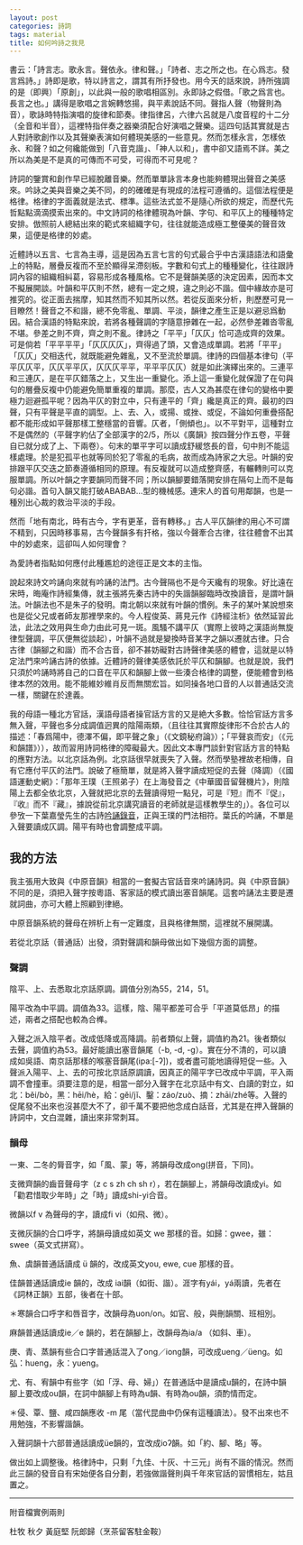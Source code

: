 ```yaml
---
layout: post
categories: 詩詞
tags: material
title: 如何吟詩之我見
---
```

書云：「詩言志。歌永言。聲依永。律和聲。」「詩者、志之所之也。在心爲志。發言爲詩。」詩即是歌，特以詩言之，謂其有所抒發也。用今天的話來說，詩所強調的是（即興）「原創」，以此與一般的歌唱相區別。永即詠之假借。「歌之爲言也。長言之也。」講得是歌唱之言婉轉悠揚，與平素說話不同。聲指人聲（物聲則為音），歌詠時特指演唱的旋律和節奏。律指律呂，六律六呂就是八度音程的十二分（全音和半音），這裡特指伴奏之器樂須配合好演唱之聲樂。這四句話其實就是古人對詩歌創作以及其聲樂表演如何體現美感的一些意見。然而怎樣永言，怎樣依永、和聲？如之何纔能做到「八音克諧」、「神人以和」，書中卻又語焉不詳。美之所以為美是不是真的可傳而不可受，可得而不可見呢？

詩詞的鑒賞和創作早已經脫離音樂。然而單單詠言本身也能夠體現出聲音之美感來。吟詠之美與音樂之美不同，的的確確是有現成的法程可遵循的。這個法程便是格律。格律的字面義就是法式、標準。這些法式並不是隨心所欲的規定，而歷代先哲點點滴滴摸索出來的。中文詩詞的格律體現為叶韻、字句、和平仄上的種種特定安排。倣照前人總結出來的範式來組織字句，往往就能造成極工整優美的聲音效果，這便是格律的妙處。

近體詩以五言、七言為主導，這是因為五言七言的句式最合乎中古漢語語法和語彙上的特點，層疊反複而不至於顯得呆滯刻板。字數和句式上的種種變化，往往跟詩詞內容的組織相糾葛，容易形成各種風格。它不是聲韻美感的決定因素，因而本文不擬展開談。叶韻和平仄則不然，總有一定之規，違之則必不諧。個中緣故亦是可推究的。從正面去揣摩，知其然而不知其所以然。若從反面來分析，則歷歷可見一目瞭然！聲音之不和諧，總不免零亂、單調、平淡，韻律之產生正是以避忌爲動因。結合漢語的特點來說，若將各種聲調的字隨意摻雜在一起，必然參差雜沓零亂不堪。參差之則不齊，齊之則不亂。律詩之「平平」「仄仄」恰可造成齊的效果。可是倘若「平平平平」「仄仄仄仄」，齊得過了頭，又會造成單調。若將「平平」「仄仄」交相迭代，就既能避免雜亂，又不至流於單調。律詩的四個基本律句（平平仄仄平，仄仄平平仄，仄仄仄平平，平平平仄仄）就是如此演繹出來的。三連平和三連仄，是在平仄錯落之上，又生出一重變化。添上這一重變化就保證了在句與句的層疊反複中仍能避免簡單重複的單調。那麼，古人又為甚麼在律句的變格中要極力迴避孤平呢？因為平仄的對立中，只有連平的「齊」纔是真正的齊。最初的四聲，只有平聲是平直的調型。上、去、入，或揚、或挫、或促，不論如何重疊搭配都不能形成如平聲那樣工整穩當的音響。仄者，「側傾也」。以不平對平，這種對立不是偶然的（平聲字約佔了全部漢字的2/5，所以《廣韻》按四聲分作五卷，平聲自已就分成了上、下兩卷）。句末的單平字可以讀成舒緩悠長的音，句中則不能這樣處理。於是犯孤平也就等同於犯了零亂的毛病，故而成為詩家之大忌。叶韻的安排跟平仄交迭之節奏遵循相同的原理。有反複就可以造成整齊感，有輾轉則可以克服單調。所以叶韻之字要韻同而聲不同；所以韻腳要錯落開安排在隔句上而不是每句必諧。首句入韻又能打破ABABAB...型的機械感。連宋人的首句用鄰韻，也是一種別出心裁的救治平淡的手段。

然而「地有南北，時有古今，字有更革，音有轉移。」古人平仄韻律的用心不可謂不精到，只因時移事易，古今聲韻多有扞格，強以今聲牽合古律，往往體會不出其中的妙處來，這卻叫人如何理會？

為愛詩者指點如何應付此種尷尬的途徑正是文本的主恉。

說起來詩文吟誦向來就有吟誦的法門。古今聲隔也不是今天纔有的現象。好比遠在宋時，晦庵作詩經集傳，就主張將先秦古詩中的失諧韻腳臨時改換讀音，是謂叶韻法。叶韻法也不是朱子的發明。南北朝以來就有叶韻的慣例。朱子的某叶某說想來也是從父兄或者師友那裡學來的。今人程俊英、蔣見元作《詩經注析》依然延習此法，此法之效用與生命力由此可見一斑。風騷不講平仄（實際上彼時之漢語尚無旋律型聲調，平仄便無從談起），叶韻不過就是變換時音某字之韻以遷就古律。只合古律（韻腳之和諧）而不合古音，卻不甚妨礙對古詩聲律美感的體會，這就是以特定法門來吟誦古詩的依據。近體詩的聲律美感依託於平仄和韻腳。也就是說，我們只須於吟誦時將自己的口音在平仄和韻腳上做一些湊合格律的調整，便能體會到格律本然的效用。能不能維妙維肖反而無關宏旨。如同操各地口音的人以普通話交流一樣，關鍵在於達義。

我的母語一種北方官話，漢語母語者操官話方言的又是絶大多數。恰恰官話方言多無入聲，平聲也多分成調值迥異的陰陽兩類，（且往往其實際旋律形不合於古人的描述：「春爲陽中，德澤不偏，即平聲之象」（《文鏡秘府論》）；「平聲哀而安」（《元和韻譜》）），故而習用詩詞格律的障礙最大。因此文本專門談針對官話方言的特點的應對方法。以北京話為例。北京話很早就喪失了入聲。然而學塾裡故老相傳，自有它應付平仄的法門。說破了極簡單，就是將入聲字讀成短促的去聲（降調）（《國語運動史網》：「那年王璞（王照弟子）在上海發音之《中華國音留聲機片》，則陰陽上去都全依北京，入聲就把北京的去聲讀得短一點兒，可是『短』而不『促』，『收』而不『藏』，據說從前北京講究讀音的老師就是這樣教學生的」）。各位可以參攷一下葉嘉瑩先生的古詩[吟誦錄音](http://202.113.21.169/yejiaying/06yinsong/yejiayingmp3/yejiaying.htm)，正與王璞的門法相符。葉氏的吟誦，不單是入聲要讀成仄調。陽平有時也會調整成平調。

## 我的方法

我主張用大致與《中原音韻》相當的一套擬古官話音來吟誦詩詞。與《中原音韻》不同的是，須把入聲字按粵語、客家話的模式讀出塞音韻尾。這套吟誦法主要是遷就詞曲，亦可大體上照顧到律絕。

中原音韻系統的聲母在辨析上有一定難度，且與格律無關，這裡就不展開講。

若從北京話（普通話）出發，須對聲調和韻母做出如下幾個方面的調整。

### 聲調
陰平、上、去悉取北京話原調。調值分別為55，214，51。

陽平改為中平調。調值為33。這樣，陰、陽平都差可合乎「平道莫低昂」的描述，兩者之搭配也較為合榫。

入聲之派入陰平者。改成低降或高降調。前者類似上聲，調值約為21。後者類似去聲，調值約為53。最好能讀出塞音韻尾（-b, -d, -g）。實在分不清的，可以讀成如吳語、南京話那樣的喉塞音韻尾(ipa:[-ʔ])，或者盡可能地讀得短促一些。入聲派入陽平、上、去的可按北京話原調讀，因真正的陽平字已改成中平調，平入兩調不會撞車。須要注意的是，相當一部分入聲字在北京話中有文、白讀的對立，如北：bĕi/bò，黑：hēi/hè，給：gĕi/jĭ、鑿：záo/zuò、摘：zhāi/zhé等。入聲的促尾發不出來也沒甚麼大不了，卻千萬不要把他念成白話音，尤其是在押入聲韻的詩詞中，文白混雜，讀出來非常刺耳。

### 韻母
一東、二冬的脣音字，如「風、蒙」等，將韻母改成ong(拼音，下同)。

支微齊韻的齒音聲母字（z c s zh ch sh r），若在韻腳上，將韻母改讀成yi。如「勸君惜取少年時」之「時」讀成shi-yi合音。

微韻以f v 為聲母的字，讀成fi vi（如飛、微）。

支微灰韻的合口呼字，將韻母讀成如英文 we 那樣的音。如歸：gwee，雖：swee（英文式拼寫）。

魚、虞韻普通話讀成 ü 韻的，改成英文you, ewe, cue 那樣的音。

佳韻普通話讀成ie 韻的，改成 iai韻（如街、諧）。涯字有yái，yá兩讀，先者在《詞林正韻》五部，後者在十部。

＊寒韻合口呼字和唇音字，改韻母為uon/on。如官、般，與刪韻關、班相別。

麻韻普通話讀成ie／e 韻的，若在韻腳上，改韻母為ia/a （如斜、車）。

庚、青、蒸韻有些合口字普通話混入了ong／iong韻，可改成ueng／üeng。如弘：hueng，永：yueng。

尤、有、宥韻中有些字（如「浮、母、婦」）在普通話中是讀成u韻的，在詩中韻腳上要改成ou韻，在詞中韻腳上有時為u韻、有時為ou韻，須酌情而定。

＊侵、覃、鹽、咸四韻應收 -m 尾（當代昆曲中仍保有這種讀法）。發不出來也不用勉強，不影響諧韻。

入聲詞韻十六部普通話讀成üe韻的，宜改成ioʔ韻。如「約、腳、略」等。

做出如上調整後。格律詩中，只剩「九佳、十灰、十三元」尚有不諧的情況。然而此三韻的發音自有宋始便各自分劃，若強做諧聲則與千年來官話的習慣相左，姑且置之。


- - -

附音檔實例兩則

杜牧 秋夕
黃庭堅 阮郎歸（烹茶留客駐金鞍）

